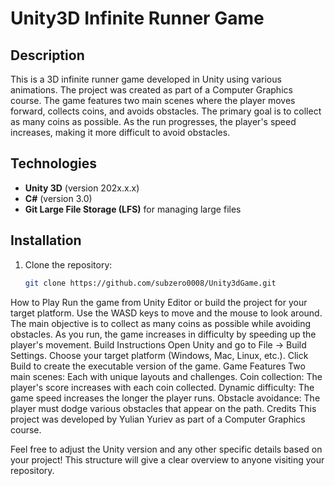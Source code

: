# Unity3D Infinite Runner Game

## Description
This is a 3D infinite runner game developed in Unity using various animations. The project was created as part of a Computer Graphics course. The game features two main scenes where the player moves forward, collects coins, and avoids obstacles. The primary goal is to collect as many coins as possible. As the run progresses, the player's speed increases, making it more difficult to avoid obstacles.

## Technologies
- **Unity 3D** (version 202x.x.x)
- **C#** (version 3.0)
- **Git Large File Storage (LFS)** for managing large files

## Installation
1. Clone the repository:
   ```bash
   git clone https://github.com/subzero0008/Unity3dGame.git
How to Play
Run the game from Unity Editor or build the project for your target platform.
Use the WASD keys to move and the mouse to look around.
The main objective is to collect as many coins as possible while avoiding obstacles.
As you run, the game increases in difficulty by speeding up the player's movement.
Build Instructions
Open Unity and go to File -> Build Settings.
Choose your target platform (Windows, Mac, Linux, etc.).
Click Build to create the executable version of the game.
Game Features
Two main scenes: Each with unique layouts and challenges.
Coin collection: The player's score increases with each coin collected.
Dynamic difficulty: The game speed increases the longer the player runs.
Obstacle avoidance: The player must dodge various obstacles that appear on the path.
Credits
This project was developed by Yulian Yuriev as part of a Computer Graphics course.

Feel free to adjust the Unity version and any other specific details based on your project! This structure will give a clear overview to anyone visiting your repository.
